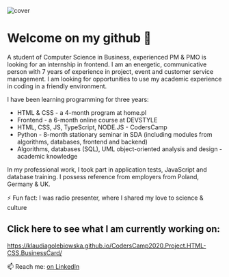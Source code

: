 ![cover](https://klaudiagolebiowska.github.io/CodersCamp2020.Project.HTML-CSS.BusinessCard/img/readme.png)

# Welcome on my github  👋

A student of Computer Science in Business, experienced PM & PMO is looking for an internship in frontend. I am an energetic, communicative person with 7 years of experience in project, event and customer service management. I am looking for opportunities to use my academic experience in coding in a friendly environment.

I have been learning programming for three years:
- HTML & CSS - a 4-month program at home.pl
- Frontend - a 6-month online course at DEVSTYLE
- HTML, CSS, JS, TypeScript, NODE.JS - CodersCamp
- Python - 8-month stationary seminar in SDA (including modules from algorithms, databases, frontend and backend)
- Algorithms, databases (SQL), UML object-oriented analysis and design - academic knowledge

In my professional work, I took part in application tests, JavaScript and database training. I possess reference from employers from Poland, Germany & UK. 

⚡ Fun fact: I was radio presenter, where I shared my love to science & culture

## Click here to see what I am currently working on:
https://klaudiagolebiowska.github.io/CodersCamp2020.Project.HTML-CSS.BusinessCard/

📫 Reach me: [on LinkedIn](https://www.linkedin.com/in/kgolebiowska/)


